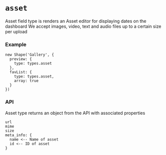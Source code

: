 `asset`
=======

Asset field type is renders an Asset editor for displaying dates on the dashboard
We accept images, video, text and audio files up to a certain size per upload

### Example
```
new Shape('Gallery', {
  preview: {
    type: types.asset
  },
  favList: {
    type: types.asset,
    array: true
  }
})
```

### API
Asset type returns an object from the API with associated properties
```
url
mime
size
meta_info: {
  name <-- Name of asset
  id <-- ID of asset
}
```